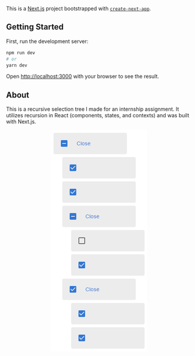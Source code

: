 This is a [Next.js](https://nextjs.org/) project bootstrapped with [`create-next-app`](https://github.com/vercel/next.js/tree/canary/packages/create-next-app).

## Getting Started

First, run the development server:

```bash
npm run dev
# or
yarn dev
```

Open [http://localhost:3000](http://localhost:3000) with your browser to see the result.

## About

This is a recursive selection tree I made for an internship assignment. It utilizes recursion in React (components, states, and contexts) and was built with Next.js.
<p align="center">
  <img src="/Capture.PNG">
</p>

